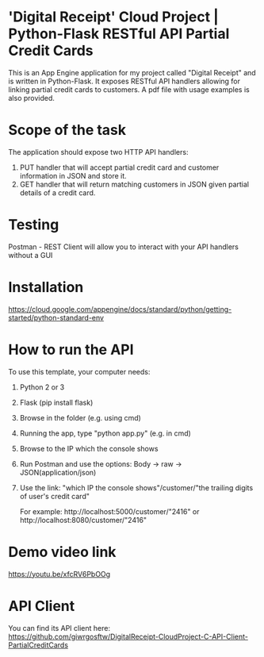 # 'Digital Receipt' Cloud Project | Python-Flask RESTful API Partial Credit Cards
This is an App Engine application for my project called "Digital Receipt" and is written in Python-Flask. It exposes RESTful API handlers allowing for linking partial credit cards to customers. A pdf file with usage examples is also provided.

# Scope of the task
The application should expose two HTTP API handlers:
1. PUT handler that will accept partial credit card and customer information in JSON and store it.
2. GET handler that will return matching customers in JSON given partial details of a credit card.

# Testing
Postman - REST Client will allow you to interact with your API handlers without a GUI

# Installation
https://cloud.google.com/appengine/docs/standard/python/getting-started/python-standard-env

# How to run the API
To use this template, your computer needs:

1. Python 2 or 3
2. Flask (pip install flask)
3. Browse in the folder (e.g. using cmd)
4. Running the app, type "python app.py" (e.g. in cmd)
5. Browse to the IP which the console shows
6. Run Postman and use the options: Body -> raw -> JSON(application/json)
7. Use the link:  "which IP the console shows"/customer/"the trailing digits of user's credit card"

   For example: http://localhost:5000/customer/"2416" or http://localhost:8080/customer/"2416"

# Demo video link
https://youtu.be/xfcRV6PbOOg

# API Client
You can find its API client here:
https://github.com/giwrgosftw/DigitalReceipt-CloudProject-C-API-Client-PartialCreditCards
